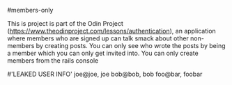 #members-only

This is project is part of the Odin Project (https://www.theodinproject.com/lessons/authentication), an application where members who are signed up can talk smack about other non-members by creating posts. You can only see who wrote the posts by being a member which you can only get invited into. You can only create members from the rails console

#'LEAKED USER INFO'
joe@joe, joe
bob@bob, bob
foo@bar, foobar

